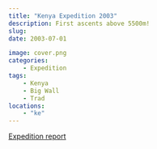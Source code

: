 ```yaml
---
title: "Kenya Expedition 2003"
description: First ascents above 5500m!
slug: 
date: 2003-07-01

image: cover.png
categories:
    - Expedition
tags:
    - Kenya
    - Big Wall
    - Trad
locations:
    - "ke"
---
```


[Expedition report](/documents/kenya2003.pdf)

